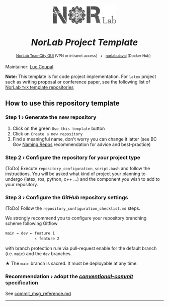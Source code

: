 <div align="center">
<br>
<br>
<a href="https://norlab.ulaval.ca">
<img src="visual/norlab_logo_acronym_dark.png" width="200">
</a>
<br>

# _NorLab Project Template_

</div>


[//]: # (<b>Project related link: </b> &nbsp; )

[//]: # (Project related link:)
<div align="center">
<p>
<sup>
<a href="https://http://132.203.26.125:8111">NorLab TeamCity GUI</a>
(VPN or intranet access) &nbsp; • &nbsp;  
<a href="https://hub.docker.com/repositories/norlabulaval">norlabulaval</a>
(Docker Hub) &nbsp;
</sup>
</p>  
</div>


Maintainer: [Luc Coupal](https://redleader962.github.io)

**Note:** This template is for code project implementation. For `latex` project such as writing proposal or conference paper, see the following list of [NorLab `TeX` template repositories](https://github.com/norlab-ulaval?q=template&type=all&language=tex&sort=)  

## How to use this repository template

### Step 1 › Generate the new repository
1. Click on the green `Use this template` button
2. Click on `Create a new repository`
3. Find a meaningful name, don't worry you can change it latter (see BC Gov [Naming Repos](https://github.com/bcgov/BC-Policy-Framework-For-GitHub/blob/master/BC-Gov-Org-HowTo/Naming-Repos.md) recommendation for advice and best-practice)  

### Step 2 › Configure the repository for your project type
(ToDo) Execute `repository_configuration_script.bash` and follow the instructions. You will be asked what kind of project your planning to undergo (latex, ros, python, c++ ...) and the component you wish to add to your repository.

### Step 3 › Configure the _GitHub_ repository settings
(ToDo) Follow the `repository_configuration_checklist.md` steps.

We strongly recommend you to configure your repository branching scheme following Gitflow

```bash
main ← dev ← feature 1
             ↖ feature 2
```
with branch protection rule via pull-request enable for the default branch (i.e. `main`) and the `dev` branches.

★ The `main` branch is sacred. It must be deployable at any time.  

### Recommendation › adopt the [_conventional-commit_](https://www.conventionalcommits.org/) specification
See [commit_msg_reference.md](https://github.com/norlab-ulaval/template-norlab-project/tree/main/commit_msg_reference.md)

---
